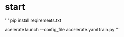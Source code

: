 # start
'''
pip install reqirements.txt

acelerate launch --config_file accelerate.yaml train.py
'''
